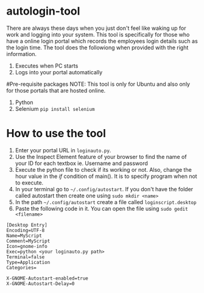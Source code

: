 # autologin-tool

There are always these days when you just don't feel like waking up for work and logging into your system. This tool is specifically for those who have a online login portal which records the employees login details such as the login time. 
The tool does the followiong when provided with the right information.
1. Executes when PC starts
2. Logs into your portal automatically

#Pre-requisite packages
NOTE: This tool is only for Ubuntu and also only for those portals that are hosted online.
1. Python
2. Selenium  `pip install selenium`

# How to use the tool

1. Enter your portal URL in `loginauto.py`.
2. Use the Inspect Element feature of your browser to find the name of your ID for each textbox ie. Username and password
3. Execute the python file to check if its working or not. Also, change the hour value in the _if_ condition of main(). It is to specify program when not to execute.
4. In your terminal go to `~/.config/autostart`. If you don't have the folder called autostart then create one using `sudo mkdir <name>`
5. In the path `~/.config/autostart` create a file called `loginscript.desktop` 
6. Paste the following code in it. You can open the file using `sudo gedit <filename>`
```
[Desktop Entry]
Encoding=UTF-8
Name=MyScript
Comment=MyScript
Icon=gnome-info
Exec=python <your loginauto.py path>
Terminal=false
Type=Application
Categories=

X-GNOME-Autostart-enabled=true
X-GNOME-Autostart-Delay=0
```
